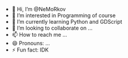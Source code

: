 - 👋 Hi, I’m @NeMoRkov
- 👀 I’m interested in Programming of course
- 🌱 I’m currently learning Python and GDScript
- 💞️ I’m looking to collaborate on ...
- 📫 How to reach me ...
- 😄 Pronouns: ...
- ⚡ Fun fact: IDK

<!---
NeMoRkov/NeMoRkov is a ✨ special ✨ repository because its `README.md` (this file) appears on your GitHub profile.
You can click the Preview link to take a look at your changes.
--->
